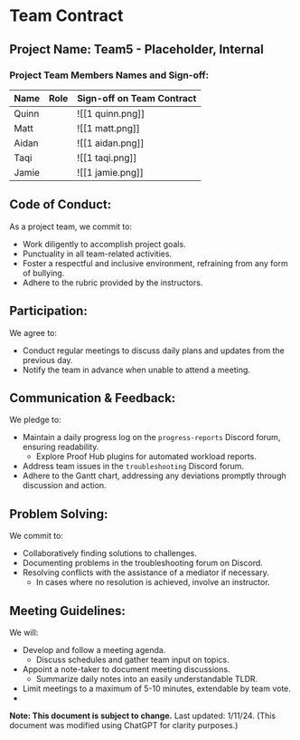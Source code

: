 # Team Contract

## Project Name: Team5 - Placeholder, Internal
### Project Team Members Names and Sign-off:
| **Name** | **Role** | **Sign-off on Team Contract** |
| ---- | ---- | ---- |
| Quinn |  | ![[1 quinn.png]] |
| Matt |  | ![[1 matt.png]] |
| Aidan |  | ![[1 aidan.png]] |
| Taqi |  | ![[1 taqi.png]] |
| Jamie |  | ![[1 jamie.png]] |

## Code of Conduct:
As a project team, we commit to:
- Work diligently to accomplish project goals.
- Punctuality in all team-related activities.
- Foster a respectful and inclusive environment, refraining from any form of bullying.
- Adhere to the rubric provided by the instructors.
## Participation:
We agree to:
- Conduct regular meetings to discuss daily plans and updates from the previous day.
- Notify the team in advance when unable to attend a meeting.
## Communication & Feedback:
We pledge to:
- Maintain a daily progress log on the `progress-reports` Discord forum, ensuring readability.
    - Explore Proof Hub plugins for automated workload reports.
- Address team issues in the `troubleshooting` Discord forum.
- Adhere to the Gantt chart, addressing any deviations promptly through discussion and action.
## Problem Solving:
We commit to:
- Collaboratively finding solutions to challenges.
- Documenting problems in the troubleshooting forum on Discord.
- Resolving conflicts with the assistance of a mediator if necessary.
    - In cases where no resolution is achieved, involve an instructor.
## Meeting Guidelines:
We will:
- Develop and follow a meeting agenda.
    - Discuss schedules and gather team input on topics.
- Appoint a note-taker to document meeting discussions.
    - Summarize daily notes into an easily understandable TLDR.
- Limit meetings to a maximum of 5-10 minutes, extendable by team vote.
- 
**Note: This document is subject to change.** Last updated: 1/11/24.
(This document was modified using ChatGPT for clarity purposes.)
